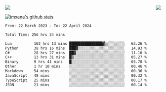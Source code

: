 <p>
  <a href="https://count.getloli.com/"><img src="https://count.getloli.com/get/@xana.readme?theme=moebooru-h"></a>
  <img src="https://weather-icon.journeyad.repl.co/@hangzhou?v=1" align="right">
</p>


<a href="https://github.com/imxana"><img align="center" src="https://github-readme-stats.vercel.app/api?username=imxana&show_icons=true&include_all_commits=true&hide_border=tru&custom_title=imxana%27s%20Github%20Stats" alt="imxana's github stats" /></a> 

<!--START_SECTION:waka-->

```txt
From: 22 March 2023 - To: 22 April 2024

Total Time: 256 hrs 24 mins

Lua          162 hrs 13 mins ███████████████▓░░░░░░░░░   63.26 %
Python       38 hrs 16 mins  ███▓░░░░░░░░░░░░░░░░░░░░░   14.93 %
C#           28 hrs 27 mins  ██▓░░░░░░░░░░░░░░░░░░░░░░   11.10 %
C++          13 hrs 31 mins  █▒░░░░░░░░░░░░░░░░░░░░░░░   05.27 %
Binary       9 hrs 41 mins   █░░░░░░░░░░░░░░░░░░░░░░░░   03.78 %
Other        1 hr 10 mins    ░░░░░░░░░░░░░░░░░░░░░░░░░   00.46 %
Markdown     54 mins         ░░░░░░░░░░░░░░░░░░░░░░░░░   00.36 %
JavaScript   48 mins         ░░░░░░░░░░░░░░░░░░░░░░░░░   00.32 %
TypeScript   25 mins         ░░░░░░░░░░░░░░░░░░░░░░░░░   00.17 %
JSON         21 mins         ░░░░░░░░░░░░░░░░░░░░░░░░░   00.14 %
```

<!--END_SECTION:waka-->
